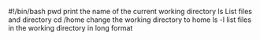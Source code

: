 #!/bin/bash
pwd print the name of the current working directory
ls List files and directory 
cd /home change the working directory to home
ls -l list files in the working directory in long format
